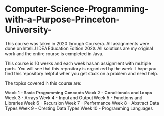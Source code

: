 # Computer-Science-Programming-with-a-Purpose-Princeton-University-
This course was taken in 2020 through Coursera. 
All assignments were done on IntelliJ IDEA Education Edition 2020.
All solutions are my original work and the entire course is completed in Java.

This course is 10 weeks and each week has an assignment with multiple parts. You will see that this repository is organized by the week.
I hope you find this repository helpful when you get stuck on a problem and need help.

The topics covered in this course are:

Week 1 - Basic Programming Concepts 
Week 2 - Conditionals and Loops
Week 3 - Arrays
Week 4 - Input and Output
Week 5 - Functions and Libraries
Week 6 - Recursion
Week 7 - Performance
Week 8 - Abstract Data Types
Week 9 - Creating Data Types
Week 10 - Programming Languages
